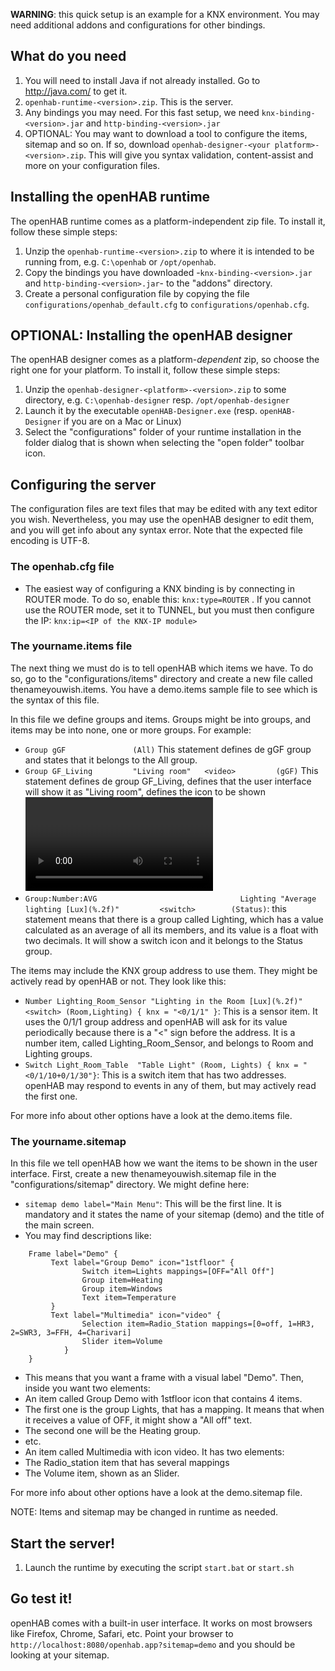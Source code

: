**WARNING**: this quick setup is an example for a KNX environment. You may need additional addons and configurations for other bindings.

## What do you need

1. You will need to install Java if not already installed. Go to http://java.com/ to get it.
1. `openhab-runtime-<version>.zip`. This is the server.
1. Any bindings you may need. For this fast setup, we need  `knx-binding-<version>.jar` and `http-binding-<version>.jar`
1. OPTIONAL: You may want to download a tool to configure the items, sitemap and so on. If so, download `openhab-designer-<your platform>-<version>.zip`. This will give you syntax validation, content-assist and more on your configuration files.

## Installing the openHAB runtime

The openHAB runtime comes as a platform-independent zip file.
To install it, follow these simple steps:

1. Unzip the `openhab-runtime-<version>.zip` to where it is intended to be running from, e.g. `C:\openhab` or `/opt/openhab`.
1. Copy the bindings you have downloaded -`knx-binding-<version>.jar` and `http-binding-<version>.jar`- to the "addons" directory.
1. Create a personal configuration file by copying the file `configurations/openhab_default.cfg` to `configurations/openhab.cfg`.
 
## OPTIONAL: Installing the openHAB designer

The openHAB designer comes as a platform-*dependent* zip, so choose the right one for your platform.
To install it, follow these simple steps:

1. Unzip the `openhab-designer-<platform>-<version>.zip` to some directory, e.g. `C:\openhab-designer` resp. `/opt/openhab-designer`
1. Launch it by the executable `openHAB-Designer.exe` (resp. `openHAB-Designer` if you are on a Mac or Linux)
1. Select the "configurations" folder of your runtime installation in the folder dialog that is shown when selecting the "open folder" toolbar icon.

## Configuring the server

The configuration files are text files that may be edited with any text editor you wish. Nevertheless, you may use the openHAB designer to edit them, and you will get info about any syntax error. Note that the expected file encoding is UTF-8.

### The openhab.cfg file

- The easiest way of configuring a KNX binding is by connecting in ROUTER mode. To do so, enable this: `knx:type=ROUTER` . If you cannot use the ROUTER mode, set it to TUNNEL, but you must then configure the IP: `knx:ip=<IP of the KNX-IP module>`

### The yourname.items file

The next thing we must do is to tell openHAB which items we have. To do so, go to the "configurations/items" directory and create a new file called thenameyouwish.items. You have a demo.items sample file to see which is the syntax of this file.

In this file we define groups and items. Groups might be into groups, and items may be into none, one or more groups. For example:

- `Group gGF               (All)` This statement defines de gGF group and states that it belongs to the All group.
- `Group GF_Living         "Living room"   <video>         (gGF)` This statement defines de group GF_Living, defines that the user interface will show it as  "Living room", defines the icon to be shown <video> and states that it belongs to (gGF). Notice that the gGF group belongs to the ALL group, hence GF_Living inherits that group, and it belongs to the All group too.
- `Group:Number:AVG                                Lighting "Average lighting [Lux](%.2f)"         <switch>        (Status)`: this statement means that there is a group called Lighting, which has a value calculated as an average of all its members, and its value is a float with two decimals. It will show a switch icon and it belongs to the Status group.

The items may include the KNX group address to use them. They might be actively read by openHAB or not. They look like this:

- `Number Lighting_Room_Sensor "Lighting in the Room [Lux](%.2f)"  <switch> (Room,Lighting) { knx = "<0/1/1" }`: This is a sensor item. It uses the 0/1/1 group address and openHAB will ask for its value periodically because there is a "<" sign before the address. It is a number item, called Lighting_Room_Sensor, and belongs to Room and Lighting groups.
- `Switch Light_Room_Table  "Table Light" (Room, Lights) { knx = "<0/1/10+0/1/30"}`: This is a switch item that has two addresses. openHAB may respond to events in any of them, but may actively read the first one.

For more info about other options have a look at the demo.items file.

### The yourname.sitemap

In this file we tell openHAB how we want the items to be shown in the user interface. First, create a new thenameyouwish.sitemap file in the "configurations/sitemap" directory. We might define here:

- `sitemap demo label="Main Menu"`: This will be the first line. It is mandatory and it states the name of your sitemap (demo) and the title of the main screen.
- You may find descriptions like:

```    
    Frame label="Demo" {
         Text label="Group Demo" icon="1stfloor" {
                Switch item=Lights mappings=[OFF="All Off"]
                Group item=Heating
                Group item=Windows
                Text item=Temperature
         }
         Text label="Multimedia" icon="video" {
                Selection item=Radio_Station mappings=[0=off, 1=HR3, 2=SWR3, 3=FFH, 4=Charivari]
                Slider item=Volume
            }
    }
```
- This means that you want a frame with a visual label "Demo". Then, inside you want two elements:
- An item called Group Demo with 1stfloor icon that contains 4 items.
- The first one is the group Lights, that has a mapping. It means that when it receives a value of OFF, it might show a "All off" text.
- The second one will be the Heating group.
- etc.
- An item called Multimedia with icon video. It has two elements:
- The Radio_station item that has several mappings
- The Volume item, shown as an Slider.

For more info about other options have a look at the demo.sitemap file.

NOTE: Items and sitemap may be changed in runtime as needed.

## Start the server!

1. Launch the runtime by executing the script `start.bat` or `start.sh`

## Go test it!

openHAB comes with a built-in user interface. It works on most browsers like Firefox, Chrome, Safari, etc. Point your browser to `http://localhost:8080/openhab.app?sitemap=demo` and you should be looking at your sitemap.